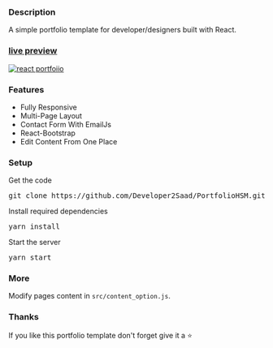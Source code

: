 ### Description

A simple portfolio template for developer/designers built with React. 

### [live preview]()

[![react portfoiio](src/assets/images/react%20portfolio%20gif.gif)](#)

### Features

- Fully Responsive
- Multi-Page Layout
- Contact Form With EmailJs
- React-Bootstrap
- Edit Content From One Place

### Setup

Get the code

<pre>git clone https://github.com/Developer2Saad/PortfolioHSM.git</pre>
 
Install required dependencies

<pre>yarn install</pre>


Start the server

<pre>yarn start</pre>

### More

Modify pages content in  `src/content_option.js`.

### Thanks

If you like this portfolio template don't forget give it a ⭐ 
